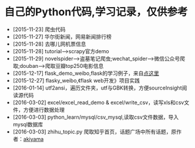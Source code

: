 自己的Python代码,学习记录，仅供参考
====================================
* [2015-11-23] 爬虫代码
* [2015-11-27] 华尔街新闻，网易新闻排行榜
* [2015-11-28] 去哪儿网机票信息
* [2015-11-28] tutorial-->scrapy官方demo
* [2015-11-29] novelspider-->盗墓笔记爬虫;wechat_spider-->微信公众号爬取;douban-->爬取豆瓣top250电影信息
* [2015-12-17] flask_demo_weibo,flask的学习例子，来自[点这里](http://www.pythondoc.com/flask-mega-tutorial/webforms.html)
* [2015-12-27] flasky_weibo,《flask web开发》项目实践
* [2016-01-14] utf2ansi，遍历文件夹，utf与GBK转换，方便sourceInsight阅读源代码
* [2016-03-02] excel/excel_read_demo & excel/write_csv，读写xls和csv文件，方便进行数据处理
* [2016-03-03] python_learn/mysql/csv_mysql,读取csv文件数据，导入mysql数据库
* [2016-03-03] zhihu_topic.py 爬取知乎首页，话题广场中所有话题，原作者：[akiyama](http://www.akiyamayzw.com/%E7%88%AC%E8%99%AB%E8%8E%B7%E5%8F%96%E7%9F%A5%E4%B9%8E%E8%AF%9D%E9%A2%98/)